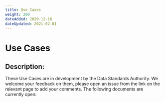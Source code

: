 ```yaml
---
title: Use Cases
weight: 200
dateAdded: 2020-12-16
dateUpdated: 2021-02-01
---
```


# Use Cases

## Description:
These Use Cases are in development by the Data Standards Authority. We welcome your feedback on them, please open an issue from the link on the relevant page to add your comments. The following documents are currently open: